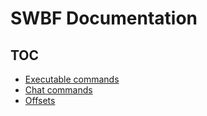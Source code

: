 # SWBF Documentation

## TOC

- [Executable commands](https://github.com/21stcenturyclan/SWBFdocumentation/tree/master/documents/executable_commands.md)
- [Chat commands](https://github.com/21stcenturyclan/SWBFdocumentation/tree/master/documents/chat_commands.md)
- [Offsets](https://github.com/21stcenturyclan/SWBFdocumentation/tree/master/documents/offsets.md)